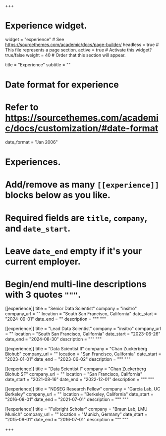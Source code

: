 +++
# Experience widget.
widget = "experience"  # See https://sourcethemes.com/academic/docs/page-builder/
headless = true  # This file represents a page section.
active = true  # Activate this widget? true/false
weight = 40  # Order that this section will appear.

title = "Experience"
subtitle = ""

# Date format for experience
#   Refer to https://sourcethemes.com/academic/docs/customization/#date-format
date_format = "Jan 2006"

# Experiences.
#   Add/remove as many `[[experience]]` blocks below as you like.
#   Required fields are `title`, `company`, and `date_start`.
#   Leave `date_end` empty if it's your current employer.
#   Begin/end multi-line descriptions with 3 quotes `"""`.
[[experience]]
  title = "Senior Data Scientist"
  company = "insitro"
  company_url = ""
  location = "South San Francisco, California"
  date_start = "2024-09-01"
  date_end = ""
  description = """
  """
  
[[experience]]
  title = "Lead Data Scientist"
  company = "insitro"
  company_url = ""
  location = "South San Francisco, California"
  date_start = "2023-06-26"
  date_end = "2024-08-30"
  description = """
  """
  
[[experience]]
  title = "Data Scientist II"
  company = "Chan Zuckerberg Biohub"
  company_url = ""
  location = "San Francisco, California"
  date_start = "2023-01-01"
  date_end = "2023-06-02"
  description = """
  """
  
[[experience]]
  title = "Data Scientist I"
  company = "Chan Zuckerberg Biohub SF"
  company_url = ""
  location = "San Francisco, California"
  date_start = "2021-08-16"
  date_end = "2022-12-01"
  description = """
  """

[[experience]]
  title = "NDSEG Research Fellow"
  company = "Garcia Lab, UC Berkeley"
  company_url = ""
  location = "Berkeley, California"
  date_start = "2016-08-01"
  date_end = "2021-07-01"
  description = """
  """

[[experience]]
  title = "Fulbright Scholar"
  company = "Braun Lab, LMU Munich"
  company_url = ""
  location = "Munich, Germany"
  date_start = "2015-09-01"
  date_end = "2016-07-01"
  description = """
  """

+++
